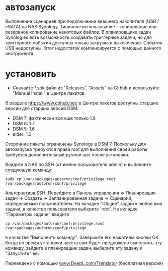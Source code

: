 # автозапуск
Выполнение сценариев при подключении внешнего накопителя (USB / eSATA) на NAS Synology. Типичное использование - копирование или резервное копирование некоторых файлов. 
В планировщике задач Synologies есть возможность создавать триггерные задачи, но для триггерного события доступны только загрузка и выключение. События USB недоступны. Этот недостаток компенсируется с помощью данного инструмента.  

# установить
* Скачайте *.spk файл из "Releases", "Assets" на Github и используйте "Manual Install" в Центре пакетов.

В разделе https://www.cphub.net/ в Центре пакетов доступны старшие версии для старших версий DSM:
* DSM 7: фактически все еще только 1.8
* DSM 6: 1.7
* DSM 5: 1.6
* elder: 1.3

Сторонние пакеты ограничены Synology в DSM 7. Поскольку для автозапуска требуются права root 
для выполнения своей работы требуется дополнительный ручной шаг после установки.

Войдите в NAS по SSH (от имени пользователя admin) и выполните следующую команду:

```hell
sudo cp /var/packages/autorun/conf/privilege.root /var/packages/autorun/conf/privilege
```
Альтернатива SSH: 
Перейдите в Панель управления => Планировщик задач => Создать => Запланированная задача => Сценарий, определяемый пользователем. На вкладке "Общие" задайте любое имя задачи, в качестве пользователя выберите 'root'. На вкладке "Параметры задачи" введите  
```hell
cp /var/packages/autorun/conf/privilege.root /var/packages/autorun/conf/privilege
```
в качестве "Выполнить команду". Завершите его нажатием кнопки OK. Когда во время установки пакета вам будет предложено выполнить эту команду, зайдите в планировщик задач, выберите эту задачу и "Запустить" ее. 


Переведено с помощью www.DeepL.com/Translator (бесплатная версия)
